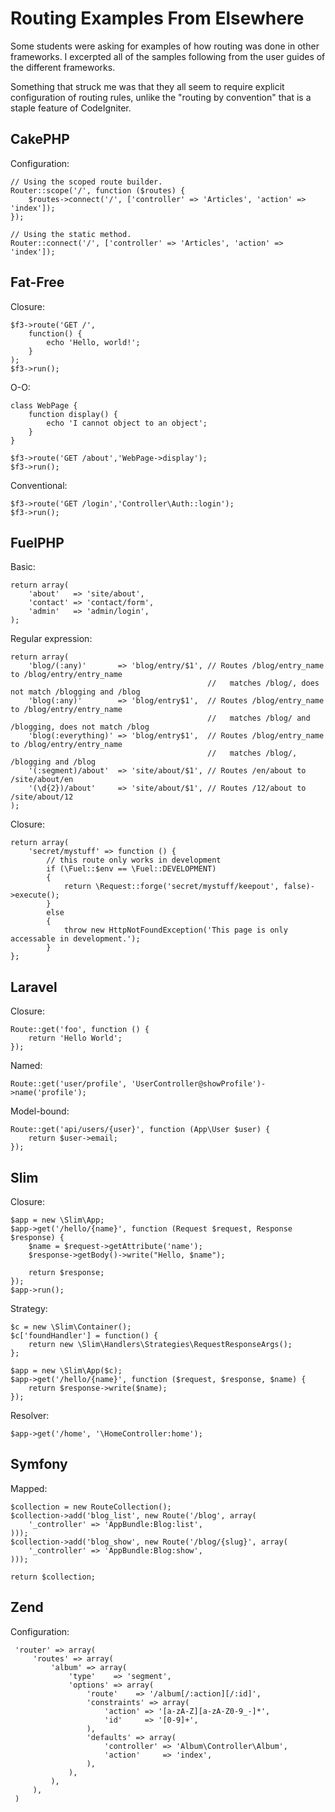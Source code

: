 # Routing Examples From Elsewhere

Some students were asking for examples of how routing was done in other frameworks.
I excerpted all of the samples following from the user guides of the different
frameworks.

Something that struck me was that they all seem to require explicit configuration
of routing rules, unlike the "routing by convention" that is a staple feature
of CodeIgniter.

## CakePHP

Configuration:

	// Using the scoped route builder.
	Router::scope('/', function ($routes) {
		$routes->connect('/', ['controller' => 'Articles', 'action' => 'index']);
	});

	// Using the static method.
	Router::connect('/', ['controller' => 'Articles', 'action' => 'index']);

## Fat-Free

Closure:

	$f3->route('GET /',
		function() {
			echo 'Hello, world!';
		}
	);
	$f3->run();

O-O:

	class WebPage {
		function display() {
			echo 'I cannot object to an object';
		}
	}

	$f3->route('GET /about','WebPage->display');
	$f3->run();

Conventional:

	$f3->route('GET /login','Controller\Auth::login');
	$f3->run();

## FuelPHP

Basic:

	return array(
		'about'   => 'site/about',
		'contact' => 'contact/form',
		'admin'   => 'admin/login',
	);

Regular expression:

	return array(
		'blog/(:any)'       => 'blog/entry/$1', // Routes /blog/entry_name to /blog/entry/entry_name
												//   matches /blog/, does not match /blogging and /blog
		'blog(:any)'        => 'blog/entry$1',  // Routes /blog/entry_name to /blog/entry/entry_name
												//   matches /blog/ and /blogging, does not match /blog
		'blog(:everything)' => 'blog/entry$1',  // Routes /blog/entry_name to /blog/entry/entry_name
												//   matches /blog/, /blogging and /blog
		'(:segment)/about'  => 'site/about/$1', // Routes /en/about to /site/about/en
		'(\d{2})/about'     => 'site/about/$1', // Routes /12/about to /site/about/12
	);

Closure:

	return array(
		'secret/mystuff' => function () {
			// this route only works in development
			if (\Fuel::$env == \Fuel::DEVELOPMENT)
			{
				return \Request::forge('secret/mystuff/keepout', false)->execute();
			}
			else
			{
				throw new HttpNotFoundException('This page is only accessable in development.');
			}
	};

## Laravel

Closure:

	Route::get('foo', function () {
		return 'Hello World';
	});

Named:

	Route::get('user/profile', 'UserController@showProfile')->name('profile');

Model-bound:

	Route::get('api/users/{user}', function (App\User $user) {
		return $user->email;
	});

## Slim

Closure:

	$app = new \Slim\App;
	$app->get('/hello/{name}', function (Request $request, Response $response) {
		$name = $request->getAttribute('name');
		$response->getBody()->write("Hello, $name");

		return $response;
	});
	$app->run();

Strategy:

	$c = new \Slim\Container();
	$c['foundHandler'] = function() {
		return new \Slim\Handlers\Strategies\RequestResponseArgs();
	};

	$app = new \Slim\App($c);
	$app->get('/hello/{name}', function ($request, $response, $name) {
		return $response->write($name);
	});

Resolver:

	$app->get('/home', '\HomeController:home');

## Symfony

Mapped:

	$collection = new RouteCollection();
	$collection->add('blog_list', new Route('/blog', array(
		'_controller' => 'AppBundle:Blog:list',
	)));
	$collection->add('blog_show', new Route('/blog/{slug}', array(
		'_controller' => 'AppBundle:Blog:show',
	)));

	return $collection;

## Zend

Configuration:

     'router' => array(
         'routes' => array(
             'album' => array(
                 'type'    => 'segment',
                 'options' => array(
                     'route'    => '/album[/:action][/:id]',
                     'constraints' => array(
                         'action' => '[a-zA-Z][a-zA-Z0-9_-]*',
                         'id'     => '[0-9]+',
                     ),
                     'defaults' => array(
                         'controller' => 'Album\Controller\Album',
                         'action'     => 'index',
                     ),
                 ),
             ),
         ),
     )
